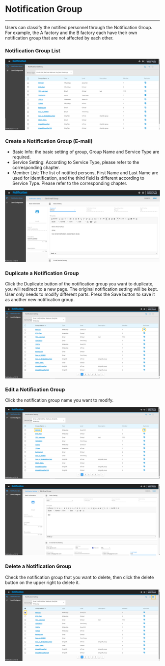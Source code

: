 # Notification Group

---

Users can classify the notified personnel through the Notification Group. For example, the A factory and the B factory each have their own notification group that are not affected by each other.

### Notification Group List

![](/assets/notification_full.png)

### Create a Notification Group \(E-mail\)

* Basic Info: the basic setting of group, Group Name and Service Type are required.
* Service Setting: According to Service Type, please refer to the corresponding chapter.
* Member List: The list of notified persons, First Name and Last Name are used for identification, and the third field is different according to Service Type. Please refer to the corresponding chapter.

![](/assets/Notification_email.png)

### Duplicate a Notification Group

Click the Duplicate button of the notification group you want to duplicate, you will redirect to a new page. The original notification setting will be kept. User only needs to modify different parts. Press the Save button to save it as another new notification group.

![](/assets/notification_duplicate.png)

### Edit a Notification Group

Click the notification group name you want to modify.

![](/assets/notification_edit2.png)

![](/assets/notification_edit3.png)

### Delete a Notification Group

Check the notification group that you want to delete, then click the delete button on the upper right to delete it.

![](/assets/notification_delete.png)

